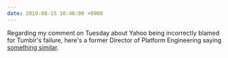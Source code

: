 ```yaml
---
date: 2019-08-15 16:46:00 +0900
---
```

Regarding my comment on Tuesday about Yahoo being incorrectly blamed for Tumblr's failure, here's a former Director of Platform Engineering saying [something similar](https://news.ycombinator.com/item?id=20701499).
